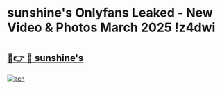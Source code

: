 # sunshine's Onlyfans Leaked - New Video & Photos March 2025 !z4dwi

# <h2><a href="https://5wm5ob.iuczelnia.edu.pl?title=sunshine's&ref=z4dwi">🔗👉 🔴 sunshine's</a></h2>

[![acn](https://github.com/user-attachments/assets/0f9c940e-d8b0-45ae-aac7-cd30a18b3e1c)](https://5wm5ob.iuczelnia.edu.pl?title=sunshine's&ref=z4dwi)

